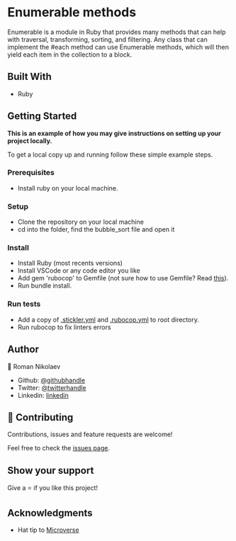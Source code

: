 # Enumerable methods
Enumerable is a module in Ruby that provides many methods that can help with traversal, transforming, sorting, and filtering. Any class that can implement the #each method can use Enumerable methods, which will then yield each item in the collection to a block.

## Built With

- Ruby

## Getting Started

**This is an example of how you may give instructions on setting up your project locally.**

To get a local copy up and running follow these simple example steps.

### Prerequisites

- Install ruby on your local machine.

### Setup

- Clone the repository on your local machine
- cd into the folder, find the bubble_sort file and open it

### Install

- Install Ruby (most recents versions)
- Install VSCode or any code editor you like
- Add gem 'rubocop' to Gemfile (not sure how to use Gemfile? Read <a href="https://bundler.io/v1.15/guides/bundler_setup.html">this</a>).
- Run bundle install.

### Run tests

- Add a copy of <a href="https://github.com/microverseinc/linters-config/blob/master/ruby/.stickler.yml">.stickler.yml</a> and <a href="https://github.com/microverseinc/linters-config/blob/master/ruby/.rubocop.yml">.rubocop.yml</a> to root directory.
- Run rubocop to fix linters errors


## Author

👤 Roman Nikolaev

- Github: [@githubhandle](https://github.com/vzdrizhni)
- Twitter: [@twitterhandle](https://twitter.com/twitterhandle)
- Linkedin: [linkedin](https://twitter.com/metabruta)

## 🤝 Contributing

Contributions, issues and feature requests are welcome!

Feel free to check the [issues page]().

## Show your support

Give a ⭐️ if you like this project!

## Acknowledgments

- Hat tip to <a href="https://microverse.org/">Microverse</a>



